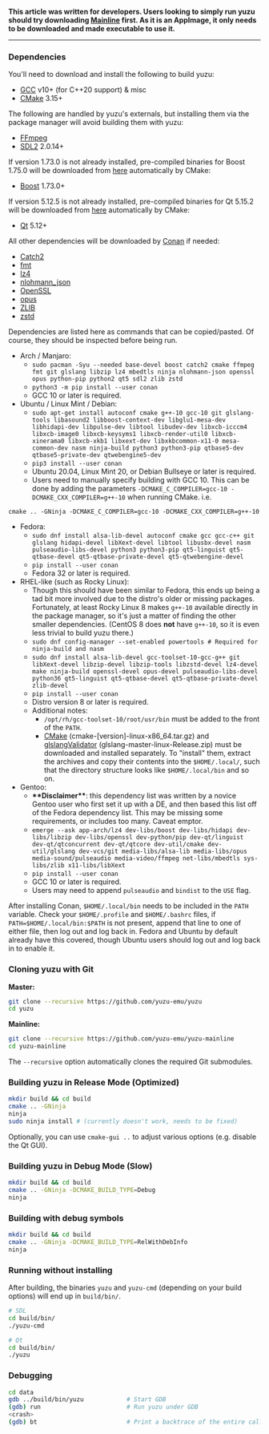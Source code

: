 **This article was written for developers. Users looking to simply run yuzu should try downloading [Mainline](https://yuzu-emu.org/downloads/) first. As it is an AppImage, it only needs to be downloaded and made executable to use it.**

***

### Dependencies

You'll need to download and install the following to build yuzu:

  * [GCC](https://gcc.gnu.org/) v10+ (for C++20 support) & misc
  * [CMake](https://www.cmake.org/) 3.15+

The following are handled by yuzu's externals, but installing them via the package manager will avoid building them with yuzu:

  * [FFmpeg](https://ffmpeg.org/)
  * [SDL2](https://www.libsdl.org/download-2.0.php) 2.0.14+

If version 1.73.0 is not already installed, pre-compiled binaries for Boost 1.75.0 will be downloaded from [here](https://github.com/yuzu-emu/ext-linux-bin) automatically by CMake:

  * [Boost](https://www.boost.org/users/download/) 1.73.0+

If version 5.12.5 is not already installed, pre-compiled binaries for Qt 5.15.2 will be downloaded from [here](https://github.com/yuzu-emu/ext-linux-bin) automatically by CMake:

  * [Qt](https://qt-project.org/downloads) 5.12+

All other dependencies will be downloaded by [Conan](https://conan.io/downloads.html) if needed:

  * [Catch2](https://github.com/catchorg/Catch2)
  * [fmt](https://fmt.dev/)
  * [lz4](http://www.lz4.org)
  * [nlohmann_json](https://github.com/nlohmann/json)
  * [OpenSSL](https://www.openssl.org/source/)
  * [opus](https://opus-codec.org/downloads/)
  * [ZLIB](https://www.zlib.net/)
  * [zstd](https://facebook.github.io/zstd/)

Dependencies are listed here as commands that can be copied/pasted. Of course, they should be inspected before being run.

- Arch / Manjaro:
  - `sudo pacman -Syu --needed base-devel boost catch2 cmake ffmpeg fmt git glslang libzip lz4 mbedtls ninja nlohmann-json openssl opus python-pip python2 qt5 sdl2 zlib zstd`
  - `python3 -m pip install --user conan`
  - GCC 10 or later is required.
- Ubuntu / Linux Mint / Debian:
  - `sudo apt-get install autoconf cmake g++-10 gcc-10 git glslang-tools libasound2 libboost-context-dev libglu1-mesa-dev libhidapi-dev libpulse-dev libtool libudev-dev libxcb-icccm4 libxcb-image0 libxcb-keysyms1 libxcb-render-util0 libxcb-xinerama0 libxcb-xkb1 libxext-dev libxkbcommon-x11-0 mesa-common-dev nasm ninja-build python3 python3-pip qtbase5-dev qtbase5-private-dev qtwebengine5-dev`
  - `pip3 install --user conan`
  - Ubuntu 20.04, Linux Mint 20, or Debian Bullseye or later is required.
  - Users need to manually specify building with GCC 10. This can be done by adding the parameters `-DCMAKE_C_COMPILER=gcc-10 -DCMAKE_CXX_COMPILER=g++-10` when running CMake. i.e.

```
cmake .. -GNinja -DCMAKE_C_COMPILER=gcc-10 -DCMAKE_CXX_COMPILER=g++-10
```
- Fedora:
  - `sudo dnf install alsa-lib-devel autoconf cmake gcc gcc-c++ git glslang hidapi-devel libXext-devel libtool libusbx-devel nasm pulseaudio-libs-devel python3 python3-pip qt5-linguist qt5-qtbase-devel qt5-qtbase-private-devel qt5-qtwebengine-devel`
  - `pip install --user conan`
  - Fedora 32 or later is required.
- RHEL-like (such as Rocky Linux):
  - Though this should have been similar to Fedora, this ends up being a tad bit more involved due to the distro's older or missing packages. Fortunately, at least Rocky Linux 8 makes `g++-10` available directly in the package manager, so it's just a matter of finding the other smaller dependencies. (CentOS 8 does **not** have `g++-10`, so it is even less trivial to build yuzu there.)
  - `sudo dnf config-manager --set-enabled powertools # Required for ninja-build and nasm`
  - `sudo dnf install alsa-lib-devel gcc-toolset-10-gcc-g++ git libXext-devel libzip-devel libzip-tools libzstd-devel lz4-devel make ninja-build openssl-devel opus-devel pulseaudio-libs-devel python36 qt5-linguist qt5-qtbase-devel qt5-qtbase-private-devel zlib-devel`
  - `pip install --user conan`
  - Distro version 8 or later is required.
  - Additional notes:
    - `/opt/rh/gcc-toolset-10/root/usr/bin` must be added to the front of the `PATH`.
    - [CMake](https://cmake.org/download/) (cmake-[version]-linux-x86_64.tar.gz) and [glslangValidator](https://github.com/KhronosGroup/glslang/releases/latest) (glslang-master-linux-Release.zip) must be downloaded and installed separately. To "install" them, extract the archives and copy their contents into the `$HOME/.local/`, such that the directory structure looks like `$HOME/.local/bin` and so on.
- Gentoo:
  - **\*\*Disclaimer\*\***: this dependency list was written by a novice Gentoo user who first set it up with a DE, and then based this list off of the Fedora dependency list. This may be missing some requirements, or includes too many. Caveat emptor.
  - `emerge --ask app-arch/lz4 dev-libs/boost dev-libs/hidapi dev-libs/libzip dev-libs/openssl dev-python/pip dev-qt/linguist dev-qt/qtconcurrent dev-qt/qtcore dev-util/cmake dev-util/glslang dev-vcs/git media-libs/alsa-lib media-libs/opus media-sound/pulseaudio media-video/ffmpeg net-libs/mbedtls sys-libs/zlib x11-libs/libXext`
  - `pip install --user conan`
  - GCC 10 or later is required.
  - Users may need to append `pulseaudio` and `bindist` to the `USE` flag.

After installing Conan, `$HOME/.local/bin` needs to be included in the `PATH` variable. Check your `$HOME/.profile` and `$HOME/.bashrc` files, if `PATH=$HOME/.local/bin:$PATH` is not present, append that line to one of either file, then log out and log back in. Fedora and Ubuntu by default already have this covered, though Ubuntu users should log out and log back in to enable it.


### Cloning yuzu with Git

**Master:**

  ```bash
  git clone --recursive https://github.com/yuzu-emu/yuzu
  cd yuzu
  ```

**Mainline:**

  ```bash
  git clone --recursive https://github.com/yuzu-emu/yuzu-mainline
  cd yuzu-mainline
  ```

The `--recursive` option automatically clones the required Git submodules.

### Building yuzu in Release Mode (Optimized)

```bash
mkdir build && cd build
cmake .. -GNinja
ninja
sudo ninja install # (currently doesn't work, needs to be fixed)
```

Optionally, you can use `cmake-gui ..` to adjust various options (e.g. disable the Qt GUI).

### Building yuzu in Debug Mode (Slow)

```bash
mkdir build && cd build
cmake .. -GNinja -DCMAKE_BUILD_TYPE=Debug
ninja
```

### Building with debug symbols

```bash
mkdir build && cd build
cmake .. -GNinja -DCMAKE_BUILD_TYPE=RelWithDebInfo
ninja
```

### Running without installing

After building, the binaries `yuzu` and `yuzu-cmd` (depending on your build options) will end up in `build/bin/`.

  ```bash
  # SDL
  cd build/bin/
  ./yuzu-cmd

  # Qt
  cd build/bin/
  ./yuzu
  ```

### Debugging

```bash
cd data
gdb ../build/bin/yuzu            # Start GDB
(gdb) run                        # Run yuzu under GDB
<crash>
(gdb) bt                         # Print a backtrace of the entire callstack to see which codepath the crash occurred on
```